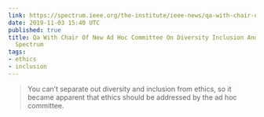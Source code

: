 ```yaml
---
link: https://spectrum.ieee.org/the-institute/ieee-news/qa-with-chair-of-new-ad-hoc-committee-on-diversity-inclusion-and-ethics
date: 2019-11-03 15:40 UTC
published: true
title: Qa With Chair Of New Ad Hoc Committee On Diversity Inclusion And Ethics - IEEE
  Spectrum
tags:
- ethics
- inclusion
---
```


> You can’t separate out diversity and inclusion from ethics, so it became apparent that ethics should be addressed by the ad hoc committee.
